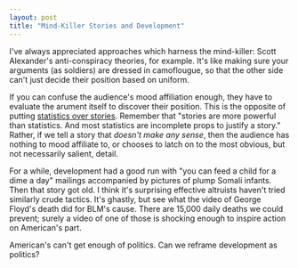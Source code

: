```yaml
---
layout: post
title: "Mind-Killer Stories and Development"
---
```


I've always appreciated approaches which harness the mind-killer: Scott Alexander's anti-conspiracy theories, for example. It's like making sure your arguments (as soldiers) are dressed in camoflougue, so that the other side can't just decide their position based on uniform.

If you can confuse the audience's mood affiliation enough, they have to evaluate the arument itself to discover their position. This is the opposite of putting [statistics over stories][stories]. Remember that "stories are more powerful than statistics. And most statistics are incomplete props to justify a story." Rather, if we tell a story that <i>doesn't make any sense</i>, then the audience has nothing to mood affiliate to, or chooses to latch on to the most obvious, but not necessarily salient, detail.  

For a while, development had a good run with "you can feed a child for a dime a day" mailings accompanied by pictures of plump Somali infants. Then that story got old. I think it's surprising effective altruists haven't tried similarly crude tactics. It's ghastly, but see what the video of George Floyd's death did for BLM's cause. There are 15,000 daily deaths we could prevent; surely a video of one of those is shocking enough to inspire action on American's part.

American's can't get enough of politics. Can we reframe development as politics?






[stories]: https://www.collaborativefund.com/blog/permanent-assumptions/
